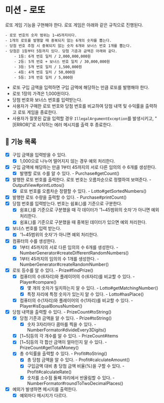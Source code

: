 # 미션 - 로또

로또 게임 기능을 구현해야 한다. 로또 게임은 아래와 같은 규칙으로 진행된다.

```
- 로또 번호의 숫자 범위는 1~45까지이다.
- 1개의 로또를 발행할 때 중복되지 않는 6개의 숫자를 뽑는다.
- 당첨 번호 추첨 시 중복되지 않는 숫자 6개와 보너스 번호 1개를 뽑는다.
- 당첨은 1등부터 5등까지 있다. 당첨 기준과 금액은 아래와 같다.
    - 1등: 6개 번호 일치 / 2,000,000,000원
    - 2등: 5개 번호 + 보너스 번호 일치 / 30,000,000원
    - 3등: 5개 번호 일치 / 1,500,000원
    - 4등: 4개 번호 일치 / 50,000원
    - 5등: 3개 번호 일치 / 5,000원
```

- 로또 구입 금액을 입력하면 구입 금액에 해당하는 만큼 로또를 발행해야 한다.
- 로또 1장의 가격은 1,000원이다.
- 당첨 번호와 보너스 번호를 입력받는다.
- 사용자가 구매한 로또 번호와 당첨 번호를 비교하여 당첨 내역 및 수익률을 출력하고 로또 게임을 종료한다.
- 사용자가 잘못된 값을 입력할 경우 `IllegalArgumentException`를 발생시키고, "[ERROR]"로 시작하는 에러 메시지를 출력 후 종료한다.

## 🚀 기능 목록
- [X] 구입 금액을 입력받을 수 있다.
  - [X] 1,000으로 나누어 떨어지지 않는 경우 예외 처리한다.
- [X] 구입 금액에 해당하는 만큼 1부터 45까지의 서로 다른 임의의 수 6개를 생성한다.
  - [X] 발행할 로또 수를 알 수 있다. - Purchase#getCount()
- [X] 발행한 로또 번호를 출력한다. 로또 번호는 오름차순으로 정렬하여 보여준다. - OutputView#printLottos()
  - [X] 로또 번호를 오름차순 정렬할 수 있다. - Lotto#getSortedNumbers()
- [X] 발행한 로또 수량을 출력할 수 있다. - Purchase#printCount()
- [X] 당첨 번호를 입력받는다. 번호는 쉼표(,)를 기준으로 구분한다.
  - [X] 쉼표(,)를 기준으로 구분했을 때 각 데이터가 '1~45범위의 숫자'가 아니면 예외 처리한다.
  - [X] 쉼표(,)를 기준으로 구분했을 때 중복된 데이터가 있으면 예외 처리한다.
- [X] 보너스 번호를 입력 받는다.
  - [X] '1~45범위의 숫자'가 아니면 예외 처리한다.
- [X] 컴퓨터의 수를 생성한다. 
  - [X] 1부터 45까지의 서로 다른 임의의 수 6개를 생성한다. - NumberGenerator#createDifferentRandomNumbers()
  - [X] 1부터 45까지의 임의의 수 1개를 생성한다. - NumberGenerator#createRandomNumber()
- [X] 로또 등수를 알 수 있다. - Prize#findPrize()
  - [X] 컴퓨터의 수(6자리)와 플레이어의 수(6자리)를 비교할 수 있다. - Player#compare()
    - [X] 몇 개의 숫자가 일치하는지 알 수 있다. - Lotto#getMatchingNumber()
    - [X] 특정 자리에 특정 숫자가 있는지 알 수 있다. - Lotto#hasPlace()
  - [X] 컴퓨터의 수(1자리)와 플레이어의 수(1자리)를 비교할 수 있다. - Player#isEqualBonusNumber()
- [X] 당첨 내역을 출력할 수 있다. - PrizeCount#toString()
  - [X] 당첨 기준과 금액을 알 수 있다. - Prize#toString()
    - [X] 숫자 3자리마다 콤마를 찍을 수 있다. - NumberFormator#divideEvery3Digits()
  - [X] [1~5]등의 각 개수를 알 수 있다. - PrizeCount#items
  - [X] [1~5]등의 각 합산 금액이 얼마인지 알 수 있다. - PrizeCount#getTotalMoney()
  - [X] 총 수익률을 출력할 수 있다. - Profit#toString()
    - [X] 총 당첨 금액을 알 수 있다. - Profit#calculateAmount()
    - [X] 구입금액 대비 총 당첨 금액 비율(%)을 구할 수 있다. - Profit#calculateRate()
    - [X] 숫자를 소수점 둘째 자리에서 반올림할 수 있다. - NumberFormator#roundToTwoDecimalPlaces()
- [X] 예외가 발생하면 메시지를 출력한다.
  - [X] 예외마다 메시지가 다르다.
